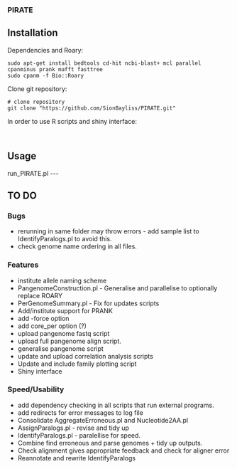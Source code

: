 ### PIRATE

## Installation 


Dependencies and Roary:

```
sudo apt-get install bedtools cd-hit ncbi-blast+ mcl parallel cpanminus prank mafft fasttree
sudo cpanm -f Bio::Roary

```

Clone git repository:

```
# clone repository
git clone "https://github.com/SionBayliss/PIRATE.git"

```

In order to use R scripts and shiny interface: 
``` 


```

## Usage 

run_PIRATE.pl ---

## TO DO

### Bugs
- rerunning in same folder may throw errors - add sample list to IdentifyParalogs.pl to avoid this.
- check genome name ordering in all files. 

### Features
- institute allele naming scheme 
- PangenomeConstruction.pl - Generalise and parallelise to optionally replace ROARY
- PerGenomeSummary.pl - Fix for updates scripts
- Add/institute support for PRANK
- add -force option
- add core_per option (?)
- upload pangenome fastq script
- upload full pangenome align script.
- generalise pangenome script
- update and upload correlation analysis scripts
- Update and include family plotting script 
- Shiny interface

### Speed/Usability
- add dependency checking in all scripts that run external programs.
- add redirects for error messages to log file 
- Consolidate AggregateErroneous.pl and Nucleotide2AA.pl
- AssignParalogs.pl - revise and tidy up
- IdentifyParalogs.pl - paralellise for speed.
- Combine find erroneous and parse genomes + tidy up outputs. 
- Check alignment gives appropriate feedback and check for aligner error
- Reannotate and rewrite IdentifyParalogs
